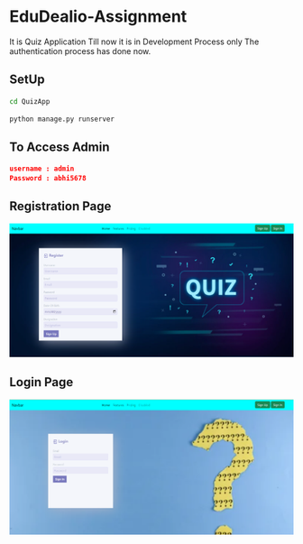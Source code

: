 # EduDealio-Assignment
It is  Quiz Application Till now it is in Development Process only The authentication process has done now.

## SetUp
```bash
cd QuizApp
```
```bash
python manage.py runserver
```

## To Access Admin
```json
username : admin
Password : abhi5678
```
## Registration Page

![](https://github.com/Abhiraj-Sardar/EduDealio-Assignment/blob/master/output/1.png)

## Login Page

![](https://github.com/Abhiraj-Sardar/EduDealio-Assignment/blob/master/output/2.png)
